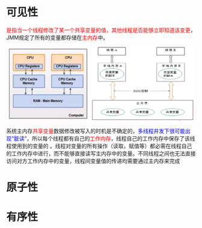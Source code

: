 # 可见性

<font color = 'red'>是指当一个线程修改了某一个共享变量的值，其他线程是否能够立即知道该变更</font>，JMM规定了所有的变量都存储在<font color = 'red'>主内存</font>中。

![image-20230707202612004](images/3.内存模型.png)

系统主内存<font color = 'red'>共享变量</font>数据修改被写入的时机是不确定的，<font color = 'blue'>多线程并发下很可能出现“脏读”</font>，所以每个线程都有自己的<font color = 'red'>工作内存</font>，线程自己的工作内存中保存了该线程使用到的变量的  。线程对变量的所有操作（读取，赋值等）都必需在线程自己的工作内存中进行，而不能够直接读写主内存中的变量。不同线程之间也无法直接访问对方工作内存中的变量，线程间变量值的传递均需要通过主内存来完成





# 原子性



# 有序性





